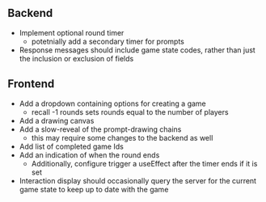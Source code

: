 ## Backend
- Implement optional round timer
  - potetnially add a secondary timer for prompts
- Response messages should include game state codes, rather than just the inclusion or exclusion of fields

## Frontend
- Add a dropdown containing options for creating a game
  - recall -1 rounds sets rounds equal to the number of players
- Add a drawing canvas
- Add a slow-reveal of the prompt-drawing chains
  - this may require some changes to the backend as well
- Add list of completed game Ids
- Add an indication of when the round ends
  - Additionally, configure trigger a useEffect after the timer ends if it is set
- Interaction display should occasionally query the server for the current game state to keep up to date with the game
